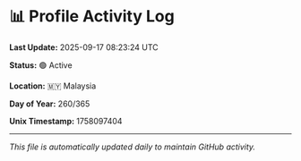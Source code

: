 # 📊 Profile Activity Log

**Last Update:** 2025-09-17 08:23:24 UTC

**Status:** 🟢 Active

**Location:** 🇲🇾 Malaysia

**Day of Year:** 260/365

**Unix Timestamp:** 1758097404

---

*This file is automatically updated daily to maintain GitHub activity.*
